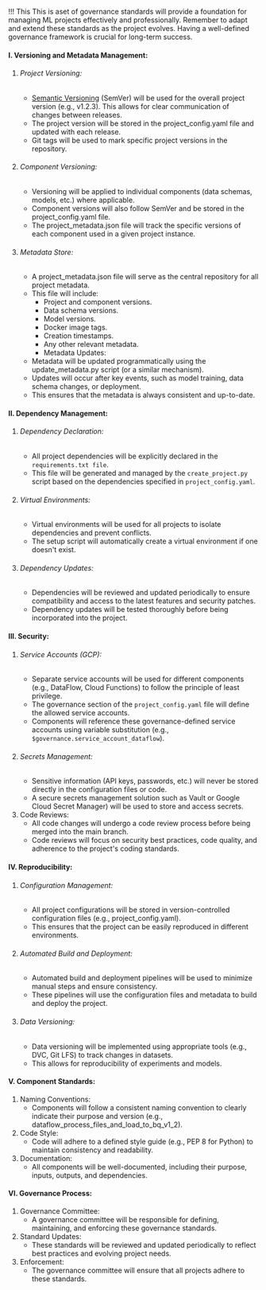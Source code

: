 !!! This This is aset of governance standards will provide a foundation for managing ML projects effectively and professionally.  Remember to adapt and extend these standards as the project evolves.  Having a well-defined governance framework is crucial for long-term success.
#### I. Versioning and Metadata Management:    
1. ###### Project Versioning:
    * [Semantic Versioning](versioning.md) (SemVer) will be used for the overall project version (e.g., v1.2.3). This allows for clear communication of changes between releases.
    * The project version will be stored in the project_config.yaml file and updated with each release.
    * Git tags will be used to mark specific project versions in the repository.
2. ###### Component Versioning:
    * Versioning will be applied to individual components (data schemas, models, etc.) where applicable.
    * Component versions will also follow SemVer and be stored in the project_config.yaml file.
    * The project_metadata.json file will track the specific versions of each component used in a given project instance.
3. ###### Metadata Store:
    * A project_metadata.json file will serve as the central repository for all project metadata.
    * This file will include:
        * Project and component versions.
        * Data schema versions.
        * Model versions.
        * Docker image tags.
        * Creation timestamps.
        * Any other relevant metadata.
        * Metadata Updates:
    * Metadata will be updated programmatically using the update_metadata.py script (or a similar mechanism).
    * Updates will occur after key events, such as model training, data schema changes, or deployment.
    * This ensures that the metadata is always consistent and up-to-date.
#### II. Dependency Management:
1. ###### Dependency Declaration:
    * All project dependencies will be explicitly declared in the `requirements.txt file`.
    * This file will be generated and managed by the `create_project.py` script based on the dependencies specified in `project_config.yaml`.
2. ###### Virtual Environments:
    * Virtual environments will be used for all projects to isolate dependencies and prevent conflicts.
    * The setup script will automatically create a virtual environment if one doesn't exist.
3. ###### Dependency Updates:
    * Dependencies will be reviewed and updated periodically to ensure compatibility and access to the latest features and security patches.
    * Dependency updates will be tested thoroughly before being incorporated into the project.
#### III. Security:
1. ###### Service Accounts (GCP):
    * Separate service accounts will be used for different components (e.g., DataFlow, Cloud Functions) to follow the principle of least privilege.
    * The governance section of the `project_config.yaml` file will define the allowed service accounts.
    * Components will reference these governance-defined service accounts using variable substitution (e.g., `$governance.service_account_dataflow`).
2. ###### Secrets Management:
    * Sensitive information (API keys, passwords, etc.) will never be stored directly in the configuration files or code.
    * A secure secrets management solution such as Vault or Google Cloud Secret Manager) will be used to store and access secrets.
3. Code Reviews:
    * All code changes will undergo a code review process before being merged into the main branch.
    * Code reviews will focus on security best practices, code quality, and adherence to the project's coding standards.
#### IV. Reproducibility:
1. ###### Configuration Management:
    * All project configurations will be stored in version-controlled configuration files (e.g., project_config.yaml).
    * This ensures that the project can be easily reproduced in different environments.
2. ###### Automated Build and Deployment:
    * Automated build and deployment pipelines will be used to minimize manual steps and ensure consistency.
    * These pipelines will use the configuration files and metadata to build and deploy the project.
3. ###### Data Versioning:
    * Data versioning will be implemented using appropriate tools (e.g., DVC, Git LFS) to track changes in datasets.
    * This allows for reproducibility of experiments and models.
#### V. Component Standards:
1. Naming Conventions:
    * Components will follow a consistent naming convention to clearly indicate their purpose and version (e.g., dataflow_process_files_and_load_to_bq_v1_2).
2. Code Style:
    * Code will adhere to a defined style guide (e.g., PEP 8 for Python) to maintain consistency and readability.
3. Documentation:
    * All components will be well-documented, including their purpose, inputs, outputs, and dependencies.
#### VI. Governance Process:
1. Governance Committee:
    * A governance committee will be responsible for defining, maintaining, and enforcing these governance standards.
2. Standard Updates:
    * These standards will be reviewed and updated periodically to reflect best practices and evolving project needs.
3. Enforcement:
    * The governance committee will ensure that all projects adhere to these standards.
